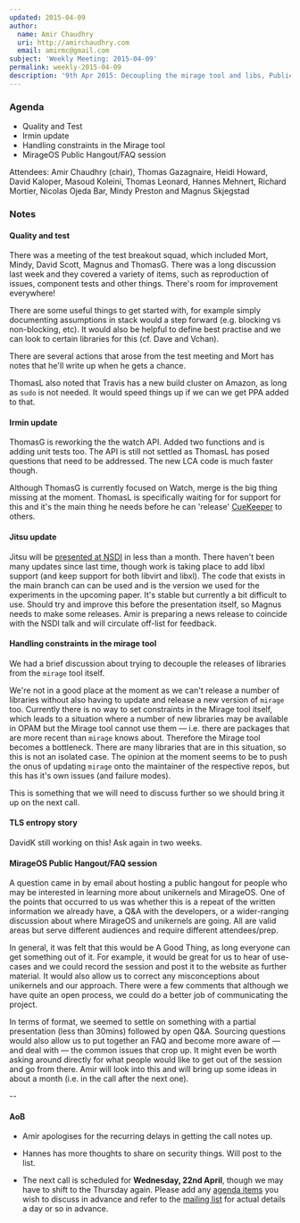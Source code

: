 ```yaml
---
updated: 2015-04-09
author:
  name: Amir Chaudhry
  uri: http://amirchaudhry.com
  email: amirmc@gmail.com
subject: 'Weekly Meeting: 2015-04-09'
permalink: weekly-2015-04-09
description: '9th Apr 2015: Decoupling the mirage tool and libs, Public Q&A session'
---
```


### Agenda ###

- Quality and Test
- Irmin update
- Handling constraints in the Mirage tool
- MirageOS Public Hangout/FAQ session

Attendees:
Amir Chaudhry (chair), Thomas Gazagnaire, Heidi Howard, David Kaloper,
Masoud Koleini, Thomas Leonard, Hannes Mehnert, Richard Mortier,
Nicolas Ojeda Bar, Mindy Preston and Magnus Skjegstad


### Notes ###

#### Quality and test #### 

There was a meeting of the test breakout squad, which included Mort, Mindy,
David Scott, Magnus and ThomasG. There was a long discussion last week and
they covered a variety of items, such as reproduction of issues, component
tests and other things. There's room for improvement everywhere!

There are some useful things to get started with, for example simply
documenting assumptions in stack would a step forward (e.g. blocking vs
non-blocking, etc).  It would also be helpful to define best practise and we
can look to certain libraries for this (cf. Dave and Vchan). 

There are several actions that arose from the test meeting and Mort has notes
that he'll write up when he gets a chance. 

ThomasL also noted that Travis has a new build cluster on Amazon, as long as
`sudo` is not needed. It would speed things up if we can we get PPA added to
that.


#### Irmin update ####

ThomasG is reworking the the watch API.  Added two functions and is adding
unit tests too.  The API is still not settled as ThomasL has posed questions
that need to be addressed. The new LCA code is much faster though. 

Although ThomasG is currently focused on Watch, merge is the big thing missing
at the moment. ThomasL is specifically waiting for for support for this and
it's the main thing he needs before he can 'release' [CueKeeper][] to others. 

[CueKeeper]: https://github.com/talex5/cuekeeper

#### Jitsu update ####

Jitsu will be [presented at NSDI][jitsu-nsdi] in less than a month.  There
haven't been many updates since last time, though work is taking place to add
libxl support (and keep support for both libvirt and libxl).  The code that
exists in the main branch can can be used and is the version we used for the
experiments in the upcoming paper.  It's stable but currently a bit difficult
to use. Should try and improve this before the presentation itself, so Magnus
needs to make some releases.  Amir is preparing a news release to coincide
with the NSDI talk and will circulate off-list for feedback.

[jitsu-nsdi]: https://www.usenix.org/conference/nsdi15/technical-sessions/presentation/madhavapeddy

#### Handling constraints in the mirage tool ####

We had a brief discussion about trying to decouple the releases of libraries
from the `mirage` tool itself.

We're not in a good place at the moment as we can't release a number of
libraries without also having to update and release a new version of `mirage`
too.  Currently there is no way to set constraints in the Mirage tool itself,
which leads to a situation where a number of new libraries may be available in
OPAM but the Mirage tool cannot use them — i.e. there are packages that are
more recent than `mirage` knows about. Therefore the Mirage tool becomes a
bottleneck.  There are many libraries that are in this situation, so this is
not an isolated case. The opinion at the moment seems to be to push the onus
of updating `mirage` onto the maintainer of the respective repos, but this has
it's own issues (and failure modes). 

This is something that we will need to discuss further so we should bring it
up on the next call.


#### TLS entropy story ###

DavidK still working on this! Ask again in two weeks.

#### MirageOS Public Hangout/FAQ session ####

A question came in by email about hosting a public hangout for people who may
be interested in learning more about unikernels and MirageOS. One of the
points that occurred to us was whether this is a repeat of the written
information we already have, a Q&A with the developers, or a wider-ranging
discussion about where MirageOS and unikernels are going.  All are valid areas
but serve different audiences and require different attendees/prep.

In general, it was felt that this would be A Good Thing, as long everyone can
get something out of it. For example, it would be great for us to hear of
use-cases and we could record the session and post it to the website as
further material.  It would also allow us to correct any misconceptions about
unikernels and our approach.  There were a few comments that although we have
quite an open process, we could do a better job of communicating the project.

In terms of format, we seemed to settle on something with a partial
presentation (less than 30mins) followed by open Q&A.  Sourcing questions
would also allow us to put together an FAQ and become more aware of — and deal
with — the common issues that crop up.  It might even be worth asking around
directly for what people would like to get out of the session and go from
there.  Amir will look into this and will bring up some ideas in about a month
(i.e. in the call after the next one).


-- 

#### AoB ####

- Amir apologises for the recurring delays in getting the call notes up.

- Hannes has more thoughts to share on security things. Will post to the list.

- The next call is scheduled for **Wednesday, 22nd April**, though we may
have to shift to the Thursday again. Please add any
[agenda items][call-agenda] you wish to discuss in advance and refer to the
[mailing list][mir-mail] for actual details a day or so in advance.

[call-agenda]: https://github.com/mirage/mirage-www/wiki/Call-Agenda
[mir-mail]: http://lists.xenproject.org/cgi-bin/mailman/listinfo/mirageos-devel

